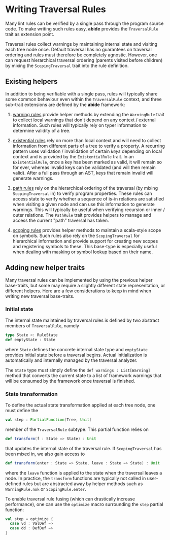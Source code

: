# Writing Traversal Rules

Many lint rules can be verified by a single pass through the program source code. To make writing such rules easy, **abide** provides the `TraversalRule` trait as extension point.

Traversal rules collect warnings by maintaining internal state and visiting each tree node once. Default traversal has no guarantees on traversal ordering and rules must therefore be completely agnostic. However, one can request hierarchical traversal ordering (parents visited before children) by mixing the `ScopingTraversal` trait into the rule definition.

## Existing helpers

In addition to being verifiable with a single pass, rules will typically share some common behaviour even within the `TraversalRule` context, and three sub-trait extensions are defined by the **abide** framework:

1. [warning rules](/wiki/traversal/warning-rules.md) provide helper methods by extending the `WarningRule` trait to collect local warnings that don't depend on any context / external information. Such rules will typically rely on typer information to determine validity of a tree.

2. [existential rules](/wiki/traversal/existential-rules.md) rely on more than local context and will need to collect information from different parts of a tree to verify a property. A recurring pattern uses validation / invalidation of certain _keys_ depending on local context and is provided by the `ExistentialRule` trait. In an `ExistentialRule`, once a key has been marked as valid, it will remain so for ever, whereas invalid keys can be validated (and will then remain valid). After a full pass through an AST, keys that remain invalid will generate warnings.

3. [path rules](/wiki/traversal/path-rules.md) rely on the hierarchical ordering of the traversal (by mixing `ScopingTraversal` in) to verify program properties. These rules can access state to verify whether a sequence of is-in relations are satisfied when visiting a given node and can use this information to generate warnings. This will typically be useful when verifying recursion or inner / outer relations. The `PathRule` trait provides helpers to manage and access the current "path" traversal has taken.

4. [scoping rules](/wiki/traversal/scoping-rules.md) provides helper methods to maintain a scala-style scope on symbols. Such rules also rely on the `ScopingTraversal` for hierarchical information and provide support for creating new scopes and registering symbols to these. This base-type is especially useful when dealing with masking or symbol lookup based on their name.

## Adding new helper traits

Many traversal rules can be implemented by using the previous helper base-traits, but some may require a slightly different state representation, or different helpers. Here are a few considerations to keep in mind when writing new traversal base-traits.

### Initial state

The internal state maintained by traversal rules is defined by two abstract members of `TraversalRule`, namely 
```scala
type State <: RuleState
def emptyState : State
```
where `State` defines the concrete internal state type and `emptyState` provides initial state before a traversal begins. Actual initialization is automatically and internally managed by the traversal analyzer.

The `State` type must simply define the `def warnings : List[Warning]` method that converts the current state to a list of framework warnings that will be consumed by the framework once traversal is finished.

### State transformation

To define the actual state transformation applied at each tree node, one must define the
```scala
val step : PartialFunction[Tree, Unit]
```
member of the `TraversalRule` subtype. This partial function relies on
```scala
def transform(f : State => State) : Unit
```
that updates the internal state of the traversal rule. If `ScopingTraversal` has been mixed in, we also gain access to
```scala
def transform(enter : State => State, leave : State => State) : Unit
```
where the `leave` function is applied to the state when the traversal leaves a node. In practice, the `transform` functions are typically not called in user-defined rules but are abstracted away by helper methods such as `WarningRule.nok` or `ScopingRule.enter`.

To enable traversal rule fusing (which can drastically increase performance), one can use the `optimize` macro surrounding the `step` partial function:
```scala
val step = optimize {
  case vd : ValDef =>
  case dd : DefDef =>
}
```
